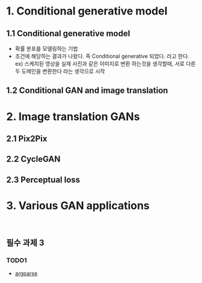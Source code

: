 
# 1. Conditional generative model
## 1.1 Conditional generative model

- 확률 분포를 모델링하는 기법
- 조건에 해당하는 결과가 나왔다. 즉  Conditional generative 되었다. 라고 한다.  
 ex) 스케치된 영상을 실제 사진과 같은 이미지로 변환 하는것을 생각할때, 서로 다른 두 도메인을 변환한다 라는 생각으로 시작 


## 1.2 Conditional GAN and image translation


# 2. Image translation GANs
## 2.1 Pix2Pix
## 2.2 CycleGAN
## 2.3 Perceptual loss

# 3. Various GAN applications


<br>

## 필수 과제 3
### TODO1 
- [argparse](https://docs.python.org/ko/3/howto/argparse.html)
